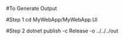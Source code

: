 #To Generate Output

#Step 1
cd MyWebApp/MyWebApp.UI

#Step 2
dotnet publish -c Release -o ../../../out